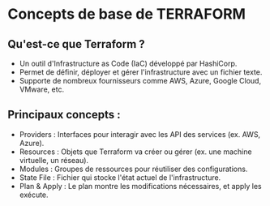 # Concepts de base de TERRAFORM

## Qu'est-ce que Terraform ?
- Un outil d'Infrastructure as Code (IaC) développé par HashiCorp.
- Permet de définir, déployer et gérer l'infrastructure avec un fichier texte.
- Supporte de nombreux fournisseurs comme AWS, Azure, Google Cloud, VMware, etc.

## Principaux concepts :
- Providers : Interfaces pour interagir avec les API des services (ex. AWS, Azure).
- Resources : Objets que Terraform va créer ou gérer (ex. une machine virtuelle, un réseau).
- Modules : Groupes de ressources pour réutiliser des configurations.
- State File : Fichier qui stocke l'état actuel de l'infrastructure.
- Plan & Apply : Le plan montre les modifications nécessaires, et apply les exécute.